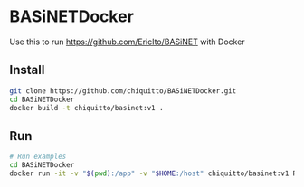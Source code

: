 # BASiNETDocker

Use this to run https://github.com/EricIto/BASiNET with Docker

## Install
```bash
git clone https://github.com/chiquitto/BASiNETDocker.git
cd BASiNETDocker
docker build -t chiquitto/basinet:v1 .
```

## Run
```bash
# Run examples
cd BASiNETDocker
docker run -it -v "$(pwd):/app" -v "$HOME:/host" chiquitto/basinet:v1 Rscript /app/BASiNET.R --mRNA=app/example/mRNA.fa --lncRNA=app/example/lncRNA.fa
```